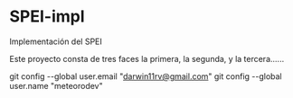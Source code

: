 # SPEI-impl
Implementación del SPEI

Este proyecto consta de tres faces 
la primera,
la segunda,
y la tercera......

git config --global user.email "darwin11rv@gmail.com"
  git config --global user.name "meteorodev"